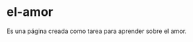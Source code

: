 # el-amor
Es una página creada como tarea para aprender sobre el amor.
<a href=file:///C:/Users/Jos%C3%A9%20V%C3%A9liz/OneDrive/Documentos/HTML/P%C3%A1gina%20Principal.html>
